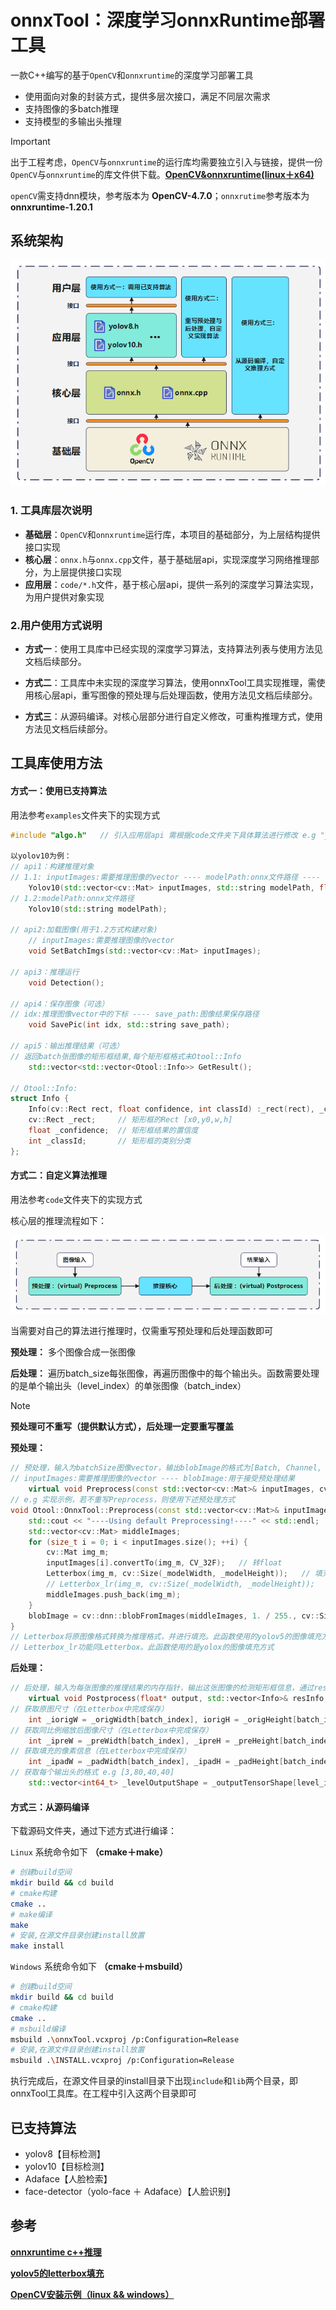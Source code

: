 # onnxTool：深度学习onnxRuntime部署工具

一款C++编写的基于`OpenCV`和`onnxruntime`的深度学习部署工具

- 使用面向对象的封装方式，提供多层次接口，满足不同层次需求
- 支持图像的多batch推理
- 支持模型的多输出头推理

> [!IMPORTANT]
>
> 出于工程考虑，`OpenCV`与`onnxruntime`的运行库均需要独立引入与链接，提供一份`OpenCV`与`onnxruntime`的库文件供下载。[**OpenCV&onnxruntime(linux＋x64)**](https://github.com/superwuu/onnxTool/releases/tag/v3.0)
>
> `openCV`需支持dnn模块，参考版本为 **OpenCV-4.7.0**；`onnxrutime`参考版本为 **onnxruntime-1.20.1**

## 系统架构

![结构](./image/system.png)

### 1. 工具库层次说明

- **基础层**：`OpenCV`和`onnxruntime`运行库，本项目的基础部分，为上层结构提供接口实现
- **核心层**：`onnx.h`与`onnx.cpp`文件，基于基础层api，实现深度学习网络推理部分，为上层提供接口实现
- **应用层**：`code/*.h`文件，基于核心层api，提供一系列的深度学习算法实现，为用户提供对象实现

### 2.用户使用方式说明

- **方式一**：使用工具库中已经实现的深度学习算法，支持算法列表与使用方法见文档后续部分。

- **方式二**：工具库中未实现的深度学习算法，使用onnxTool工具实现推理，需使用核心层api，重写图像的预处理与后处理函数，使用方法见文档后续部分。

- **方式三**：从源码编译。对核心层部分进行自定义修改，可重构推理方式，使用方法见文档后续部分。


## 工具库使用方法

#### 方式一：使用已支持算法

用法参考`examples`文件夹下的实现方式

```c++
#include "algo.h"	// 引入应用层api	需根据code文件夹下具体算法进行修改 e.g "yolov10.h"

以yolov10为例：
// api1：构建推理对象
// 1.1: inputImages:需要推理图像的vector ---- modelPath:onnx文件路径 ---- thresholdconfidence:推理置信度
	Yolov10(std::vector<cv::Mat> inputImages, std::string modelPath, float thresholdconfidence);
// 1.2:modelPath:onnx文件路径
	Yolov10(std::string modelPath);

// api2:加载图像(用于1.2方式构建对象)
	// inputImages:需要推理图像的vector
	void SetBatchImgs(std::vector<cv::Mat> inputImages);

// api3：推理运行
	void Detection();

// api4：保存图像（可选）
// idx:推理图像vector中的下标 ---- save_path:图像结果保存路径
	void SavePic(int idx, std::string save_path);

// api5：输出推理结果（可选）
// 返回batch张图像的矩形框结果,每个矩形框格式未Otool::Info
	std::vector<std::vector<Otool::Info>> GetResult();

// Otool::Info:
struct Info {
    Info(cv::Rect rect, float confidence, int classId) :_rect(rect), _confidence(confidence), _classId(classId) {}
    cv::Rect _rect;		// 矩形框的Rect [x0,y0,w,h]
    float _confidence;	// 矩形框结果的置信度
    int _classId;		// 矩形框的类别分类
};
```

#### 方式二：自定义算法推理

用法参考`code`文件夹下的实现方式

核心层的推理流程如下：

![](./image/pipeline.png)

当需要对自己的算法进行推理时，仅需重写预处理和后处理函数即可

**预处理：** 多个图像合成一张图像

**后处理：** 遍历batch_size每张图像，再遍历图像中的每个输出头。函数需要处理的是单个输出头（level_index）的单张图像（batch_index）

> [!NOTE]
>
> **预处理可不重写（提供默认方式），后处理一定要重写覆盖**

**预处理：**

```c++
// 预处理，输入为batchSize图像vector，输出blobImage的格式为[Batch, Channel, Height, Width]
// inputImages:需要推理图像的vector ---- blobImage:用于接受预处理结果
    virtual void Preprocess(const std::vector<cv::Mat>& inputImages, cv::Mat& blobImage);
// e.g 实现示例，若不重写Preprocess，则使用下述预处理方式
void Otool::OnnxTool::Preprocess(const std::vector<cv::Mat>& inputImages, cv::Mat& blobImage) {
    std::cout << "----Using default Preprocessing!----" << std::endl;
    std::vector<cv::Mat> middleImages;
    for (size_t i = 0; i < inputImages.size(); ++i) {
        cv::Mat img_m;
        inputImages[i].convertTo(img_m, CV_32F);   // 转float
        Letterbox(img_m, cv::Size(_modelWidth, _modelHeight));   // 填充并resize
        // Letterbox_lr(img_m, cv::Size(_modelWidth, _modelHeight));   // 填充并resize
        middleImages.push_back(img_m);
    }
    blobImage = cv::dnn::blobFromImages(middleImages, 1. / 255., cv::Size(_modelWidth, _modelHeight), cv::Scalar(0, 0, 0), false);
}
// Letterbox将原图像格式转换为推理格式，并进行填充。此函数使用的yolov5的图像填充方式
// Letterbox_lr功能同Letterbox。此函数使用的是yolox的图像填充方式
```

**后处理：**

```c++
// 后处理，输入为每张图像的推理结果的内存指针，输出这张图像的检测矩形框信息，通过resInfo返回，level_index是不同输出头的索引，batch_index是batch索引
    virtual void Postprocess(float* output, std::vector<Info>& resInfo, const int level_index, const int batch_index);
// 获取原图尺寸（在Letterbox中完成保存）
	int _iorigW = _origWidth[batch_index], iorigH = _origHeight[batch_index];
// 获取同比例缩放后图像尺寸（在Letterbox中完成保存）
	int _ipreW = _preWidth[batch_index], _ipreH = _preHeight[batch_index];
// 获取填充的像素信息（在Letterbox中完成保存）
	int _ipadW = _padWidth[batch_index], _ipadH = _padHeight[batch_index];
// 获取每个输出头的格式 e.g [3,80,40,40]
	std::vector<int64_t> _levelOutputShape = _outputTensorShape[level_index]
```

#### 方式三：从源码编译

 下载源码文件夹，通过下述方式进行编译：

`Linux` 系统命令如下 **（cmake＋make）**

```bash
# 创建build空间
mkdir build && cd build
# cmake构建
cmake ..
# make编译
make
# 安装,在源文件目录创建install放置
make install
```
`Windows` 系统命令如下 **（cmake＋msbuild）**

```bash
# 创建build空间
mkdir build && cd build
# cmake构建
cmake ..
# msbuild编译
msbuild .\onnxTool.vcxproj /p:Configuration=Release
# 安装,在源文件目录创建install放置
msbuild .\INSTALL.vcxproj /p:Configuration=Release
```

执行完成后，在源文件目录的install目录下出现`include`和`lib`两个目录，即onnxTool工具库。在工程中引入这两个目录即可

## 已支持算法

- yolov8【目标检测】
- yolov10【目标检测】
- Adaface【人脸检索】
- face-detector（yolo-face ＋ Adaface）【人脸识别】

## 参考

[**onnxruntime c++推理**](https://blog.csdn.net/qq_41822101/article/details/137688484)

[**yolov5的letterbox填充**](https://zhuanlan.zhihu.com/p/692080647)

[**OpenCV安装示例（linux && windows）**](https://blog.csdn.net/KRISNAT/article/details/122154491)
